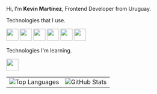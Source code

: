 <div>
  <p>Hi, I’m <b>Kevin Martínez</b>, Frontend Developer from Uruguay.</p>
  <div>
    <div>
      <p>Technologies that I use.</p>
      <img style="width: 2rem;" src="https://img.icons8.com/?size=100&id=20909&format=png&color=000000"/>
      <img style="width: 2rem;" src="https://img.icons8.com/?size=100&id=21278&format=png&color=000000"/>
      <img style="width: 2rem;" src="https://img.icons8.com/?size=100&id=108784&format=png&color=000000"/>
      <img style="width: 2rem;" src="https://img.icons8.com/?size=100&id=SrDTEN0d3OPH&format=png&color=000000"/>
      <img style="width: 2rem;" src="https://img.icons8.com/?size=100&id=4PiNHtUJVbLs&format=png&color=000000"/>
      <img style="width: 2rem;" src="https://img.icons8.com/?size=100&id=PndQWK6M1Hjo&format=png&color=000000"/>
    </div>
    <div>
      <p>Technologies I'm learning.</p>
      <img style="width: 2rem;" src="https://img.icons8.com/?size=100&id=asWSSTBrDlTW&format=png&color=000000"/>
    </div>
  </div>
  <table>
    <tr>
      <td>
        <img src="https://github-readme-stats.vercel.app/api/top-langs/?username=kevin-mz&layout=compact&bg_color=001d29&title_color=02b3ff&text_color=ffffff" alt="Top Languages"/>
      </td>
      <td>
        <img src="https://github-readme-stats.vercel.app/api?username=kevin-mz&show_icons=true&bg_color=001d29&title_color=02b3ff&text_color=ffffff" alt="GitHub Stats"/>
      </td>
    </tr>
  </table>
</div>